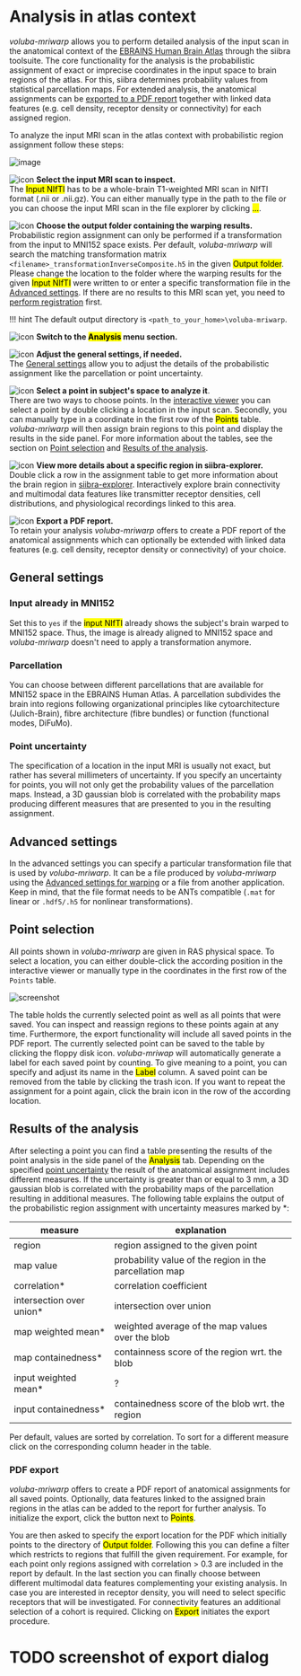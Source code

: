# Analysis in atlas context

_voluba-mriwarp_ allows you to perform detailed analysis of the input scan in the anatomical context of the [EBRAINS Human Brain Atlas](https://www.ebrains.eu/tools/human-brain-atlas) through the siibra toolsuite. The core functionality for the analysis is the probabilistic assignment of exact or imprecise coordinates in the input space to brain regions of the atlas. For this, siibra determines probability values from statistical parcellation maps. For extended analysis, the anatomical assignments can be [exported to a PDF report](#pdf-export) together with linked data features (e.g. cell density, receptor density or connectivity) for each assigned region.

To analyze the input MRI scan in the atlas context with probabilistic region assignment follow these steps:

![image](images/assignment_steps.png)

![icon](images/1.png) **Select the input MRI scan to inspect.**  
The <mark>Input NIfTI</mark> has to be a whole-brain T1-weighted MRI scan in NIfTI format (.nii or .nii.gz). You can either manually type in the path to the file or you can choose the input MRI scan in the file explorer by clicking <mark>...</mark>.

![icon](images/2.png) **Choose the output folder containing the warping results.**  
Probabilistic region assignment can only be performed if a transformation from the input to MNI152 space exists. Per default, _voluba-mriwarp_ will search the matching transformation matrix `<filename>_transformationInverseComposite.h5` in the given <mark>Output folder</mark>. Please change the location to the folder where the warping results for the given <mark>Input NIfTI</mark> were written to or enter a specific transformation file in the [Advanced settings](#advanced-settings). If there are no results to this MRI scan yet, you need to [perform registration](../warping) first.

!!! hint
    The default output directory is `<path_to_your_home>\voluba-mriwarp`.

![icon](images/3.png) **Switch to the <mark>Analysis</mark> menu section.**

![icon](images/4.png) **Adjust the general settings, if needed.**  
The [General settings](#general-settings) allow you to adjust the details of the probabilistic assignment like the parcellation or point uncertainty.

![icon](images/5.png) **Select a point in subject's space to analyze it**.  
There are two ways to choose points. In the [interactive viewer](#viewer) you can select a point by double clicking a location in the input scan. Secondly, you can manually type in a coordinate in the first row of the <mark>Points</mark> table. _voluba-mriwarp_ will then assign brain regions to this point and display the results in the side panel. For more information about the tables, see the section on [Point selection](#point-selection) and [Results of the analysis](#results-of-the-analysis).

![icon](images/6.png) **View more details about a specific region in siibra-explorer.**  
Double click a row in the assignment table to get more information about the brain region in [siibra-explorer](https://atlases.ebrains.eu/viewer/human). Interactively explore brain connectivity and multimodal data features like transmitter receptor densities, cell distributions, and physiological recordings linked to this area.

![icon](images/7.png) **Export a PDF report.**  
To retain your analysis _voluba-mriwarp_ offers to create a PDF report of the anatomical assignments which can optionally be extended with linked data features (e.g. cell density, receptor density or connectivity) of your choice.

## General settings

### Input already in MNI152
Set this to `yes` if the <mark>input NIfTI</mark> already shows the subject's brain warped to MNI152 space. Thus, the image is already aligned to MNI152 space and _voluba-mriwarp_ doesn't need to apply a transformation anymore.

### Parcellation
You can choose between different parcellations that are available for MNI152 space in the EBRAINS Human Atlas. A parcellation subdivides the brain into regions following organizational principles like cytoarchitecture (Julich-Brain), fibre architecture (fibre bundles) or function (functional modes, DiFuMo).

### Point uncertainty
The specification of a location in the input MRI is usually not exact, but rather has several millimeters of uncertainty. If you specify an uncertainty for points, you will not only get the probability values of the parcellation maps. Instead, a 3D gaussian blob is correlated with the probability maps producing different measures that are presented to you in the resulting assignment.

## Advanced settings

In the advanced settings you can specify a particular transformation file that is used by _voluba-mriwarp_. It can be a file produced by _voluba-mriwarp_ using the [Advanced settings for warping](../warping/#advanced-settings) or a file from another application. Keep in mind, that the file format needs to be ANTs compatible (`.mat` for linear or `.hdf5/.h5` for nonlinear transformations).

## Point selection

All points shown in _voluba-mriwarp_ are given in RAS physical space. To select a location, you can either double-click the according position in the interactive viewer or manually type in the coordinates in the first row of the `Points` table.

![screenshot](images/points.png)

The <Points> table holds the currently selected point as well as all points that were saved. You can inspect and reassign regions to these points again at any time. Furthermore, the export functionality will include all saved points in the PDF report. The currently selected point can be saved to the table by clicking the floppy disk icon. _voluba-mriwap_ will automatically generate a label for each saved point by counting. To give meaning to a point, you can specify and adjust its name in the <mark>Label</mark> column. A saved point can be removed from the table by clicking the trash icon. If you want to repeat the assignment for a point again, click the brain icon in the row of the according location.

## Results of the analysis

After selecting a point you can find a table presenting the results of the point analysis in the side panel of the <mark>Analysis</mark> tab. Depending on the specified [point uncertainty](#point-uncertainty) the result of the anatomical assignment includes different measures. If the uncertainty is greater than or equal to 3 mm, a 3D gaussian blob is correlated with the probability maps of the parcellation resulting in additional measures. The following table explains the output of the probabilistic region assignment with uncertainty measures marked by *:

| measure | explanation |
|-------|--------------|
| region    | region assigned to the given point |
| map value | probability value of the region in the parcellation map |
| correlation* | correlation coefficient |
| intersection over union* | intersection over union |
| map weighted mean* | weighted average of the map values over the blob |
| map containedness* | containness score of the region wrt. the blob |
| input weighted mean* | ? |
| input containedness* | containedness score of the blob wrt. the region |

Per default, values are sorted by correlation. To sort for a different measure click on the corresponding column header in the table.

### PDF export

_voluba-mriwarp_ offers to create a PDF report of anatomical assignments for all saved points. Optionally, data features linked to the assigned brain regions in the atlas can be added to the report for further analysis. To initialize the export, click the button next to <mark>Points</mark>.

You are then asked to specify the export location for the PDF which initially points to the directory of <mark>Output folder</mark>. Following this you can define a filter which restricts to regions that fulfill the given requirement. For example, for each point only regions assigned with correlation > 0.3 are included in the report by default. In the last section you can finally choose between different multimodal data features complementing your existing analysis. In case you are interested in receptor density, you will need to select specific receptors that will be investigated. For connectivity features an additional selection of a cohort is required. Clicking on <mark>Export</mark> initiates the export procedure.

# TODO screenshot of export dialog